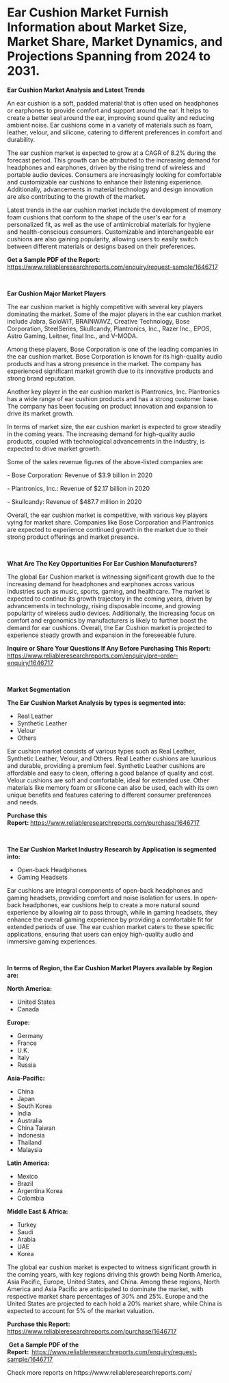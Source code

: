 <p><h1>Ear Cushion Market Furnish Information about Market Size, Market Share, Market Dynamics, and Projections Spanning from 2024 to 2031.</h1></p><p><strong>Ear Cushion Market Analysis and Latest Trends</strong></p>
<p><p>An ear cushion is a soft, padded material that is often used on headphones or earphones to provide comfort and support around the ear. It helps to create a better seal around the ear, improving sound quality and reducing ambient noise. Ear cushions come in a variety of materials such as foam, leather, velour, and silicone, catering to different preferences in comfort and durability.</p><p>The ear cushion market is expected to grow at a CAGR of 8.2% during the forecast period. This growth can be attributed to the increasing demand for headphones and earphones, driven by the rising trend of wireless and portable audio devices. Consumers are increasingly looking for comfortable and customizable ear cushions to enhance their listening experience. Additionally, advancements in material technology and design innovation are also contributing to the growth of the market.</p><p>Latest trends in the ear cushion market include the development of memory foam cushions that conform to the shape of the user's ear for a personalized fit, as well as the use of antimicrobial materials for hygiene and health-conscious consumers. Customizable and interchangeable ear cushions are also gaining popularity, allowing users to easily switch between different materials or designs based on their preferences.</p></p>
<p><strong>Get a Sample PDF of the Report:&nbsp;</strong> <a href="https://www.reliableresearchreports.com/enquiry/request-sample/1646717">https://www.reliableresearchreports.com/enquiry/request-sample/1646717</a></p>
<p>&nbsp;</p>
<p><strong>Ear Cushion Major Market Players</strong></p>
<p><p>The ear cushion market is highly competitive with several key players dominating the market. Some of the major players in the ear cushion market include Jabra, SoloWIT, BRAINWAVZ, Creative Technology, Bose Corporation, SteelSeries, Skullcandy, Plantronics, Inc., Razer Inc., EPOS, Astro Gaming, Leitner, final Inc., and V-MODA.</p><p>Among these players, Bose Corporation is one of the leading companies in the ear cushion market. Bose Corporation is known for its high-quality audio products and has a strong presence in the market. The company has experienced significant market growth due to its innovative products and strong brand reputation.</p><p>Another key player in the ear cushion market is Plantronics, Inc. Plantronics has a wide range of ear cushion products and has a strong customer base. The company has been focusing on product innovation and expansion to drive its market growth.</p><p>In terms of market size, the ear cushion market is expected to grow steadily in the coming years. The increasing demand for high-quality audio products, coupled with technological advancements in the industry, is expected to drive market growth.</p><p>Some of the sales revenue figures of the above-listed companies are:</p><p>- Bose Corporation: Revenue of $3.9 billion in 2020</p><p>- Plantronics, Inc.: Revenue of $2.17 billion in 2020</p><p>- Skullcandy: Revenue of $487.7 million in 2020</p><p>Overall, the ear cushion market is competitive, with various key players vying for market share. Companies like Bose Corporation and Plantronics are expected to experience continued growth in the market due to their strong product offerings and market presence.</p></p>
<p>&nbsp;</p>
<p><strong>What Are The Key Opportunities For Ear Cushion Manufacturers?</strong></p>
<p><p>The global Ear Cushion market is witnessing significant growth due to the increasing demand for headphones and earphones across various industries such as music, sports, gaming, and healthcare. The market is expected to continue its growth trajectory in the coming years, driven by advancements in technology, rising disposable income, and growing popularity of wireless audio devices. Additionally, the increasing focus on comfort and ergonomics by manufacturers is likely to further boost the demand for ear cushions. Overall, the Ear Cushion market is projected to experience steady growth and expansion in the foreseeable future.</p></p>
<p><strong>Inquire or Share Your Questions If Any Before Purchasing This Report:</strong> <a href="https://www.reliableresearchreports.com/enquiry/pre-order-enquiry/1646717">https://www.reliableresearchreports.com/enquiry/pre-order-enquiry/1646717</a></p>
<p>&nbsp;</p>
<p><strong>Market Segmentation</strong></p>
<p><strong>The Ear Cushion Market Analysis by types is segmented into:</strong></p>
<p><ul><li>Real Leather</li><li>Synthetic Leather</li><li>Velour</li><li>Others</li></ul></p>
<p><p>Ear cushion market consists of various types such as Real Leather, Synthetic Leather, Velour, and Others. Real Leather cushions are luxurious and durable, providing a premium feel. Synthetic Leather cushions are affordable and easy to clean, offering a good balance of quality and cost. Velour cushions are soft and comfortable, ideal for extended use. Other materials like memory foam or silicone can also be used, each with its own unique benefits and features catering to different consumer preferences and needs.</p></p>
<p><strong>Purchase this Report:&nbsp;</strong><a href="https://www.reliableresearchreports.com/purchase/1646717">https://www.reliableresearchreports.com/purchase/1646717</a></p>
<p>&nbsp;</p>
<p><strong>The Ear Cushion Market Industry Research by Application is segmented into:</strong></p>
<p><ul><li>Open-back Headphones</li><li>Gaming Headsets</li></ul></p>
<p><p>Ear cushions are integral components of open-back headphones and gaming headsets, providing comfort and noise isolation for users. In open-back headphones, ear cushions help to create a more natural sound experience by allowing air to pass through, while in gaming headsets, they enhance the overall gaming experience by providing a comfortable fit for extended periods of use. The ear cushion market caters to these specific applications, ensuring that users can enjoy high-quality audio and immersive gaming experiences.</p></p>
<p>&nbsp;</p>
<p><strong>In terms of Region, the Ear Cushion Market Players available by Region are:</strong></p>
<p>
    <p> <strong> North America: </strong>
        <ul>
            <li>United States</li>
            <li>Canada</li>
        </ul>
        </p> 
    <p> <strong> Europe: </strong>
        <ul>
            <li>Germany</li>
            <li>France</li>
            <li>U.K.</li>
            <li>Italy</li>
            <li>Russia</li>
        </ul>
        </p> 
    <p> <strong> Asia-Pacific: </strong>
        <ul>
            <li>China</li>
            <li>Japan</li>
            <li>South Korea</li>
            <li>India</li>
            <li>Australia</li>
            <li>China Taiwan</li>
            <li>Indonesia</li>
            <li>Thailand</li>
            <li>Malaysia</li>
        </ul>
        </p> 
    <p> <strong> Latin America: </strong>
        <ul>
            <li>Mexico</li>
            <li>Brazil</li>
            <li>Argentina Korea</li>
            <li>Colombia</li>
        </ul>
        </p> 
    <p> <strong> Middle East & Africa: </strong>
        <ul>
            <li>Turkey</li>
            <li>Saudi</li>
            <li>Arabia</li>
            <li>UAE</li>
            <li>Korea</li>
        </ul>
    </p>
    </p>
<p><p>The global ear cushion market is expected to witness significant growth in the coming years, with key regions driving this growth being North America, Asia Pacific, Europe, United States, and China. Among these regions, North America and Asia Pacific are anticipated to dominate the market, with respective market share percentages of 30% and 25%. Europe and the United States are projected to each hold a 20% market share, while China is expected to account for 5% of the market valuation.</p></p>
<p><strong>Purchase this Report: </strong><a href="https://www.reliableresearchreports.com/purchase/1646717">https://www.reliableresearchreports.com/purchase/1646717</a></p>
<p>&nbsp;<strong>Get a Sample PDF of the Report:&nbsp;&nbsp;</strong><a href="https://www.reliableresearchreports.com/enquiry/request-sample/1646717">https://www.reliableresearchreports.com/enquiry/request-sample/1646717</a></p>
<p><strong></strong></p>
<p>Check more reports on https://www.reliableresearchreports.com/</p>